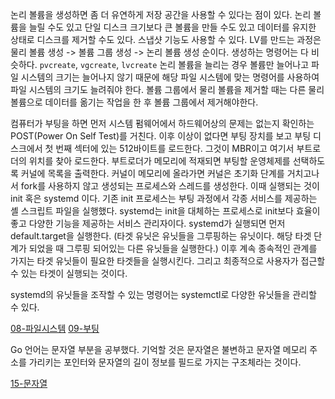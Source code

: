 논리 볼륨을 생성하면 좀 더 유연하게 저장 공간을 사용할 수 있다는 점이 있다. 논리 볼륨을 늘릴 수도 있고 단일 디스크 크기보다 큰 볼륨을 만들 수도 있고 데이터를 유지한 상태로 디스크를 제거할 수도 있다. 스냅샷 기능도 사용할 수 있다.
LV를 만드는 과정은 물리 볼륨 생성 -> 볼륨 그룹 생성 -> 논리 볼륨 생성 순이다.
생성하는 명령어는 다 비슷하다. `pvcreate`, `vgcreate`, `lvcreate`
논리 볼륨을 늘리는 경우 볼륨만 늘어나고 파일 시스템의 크기는 늘어나지 않기 때문에 해당 파일 시스템에 맞는 명령어를 사용하여  파일 시스템의 크기도 늘려줘야 한다.
볼륨 그룹에서 물리 볼륨을 제거할 때는 다른 물리 볼륨으로 데이터를 옮기는 작업을 한 후 볼륨 그룹에서 제거해야한다.

컴퓨터가 부팅을 하면 먼저 시스템 펌웨어에서 하드웨어상의 문제는 없는지 확인하는 POST(Power On Self Test)를 거친다. 이후 이상이 없다면 부팅 장치를 보고 부팅 디스크에서 첫 번째 섹터에 있는 512바이트를 로드한다. 그것이 MBR이고 여기서 부트로더의 위치를 찾아 로드한다. 
부트로더가 메모리에 적재되면 부팅할 운영체제를 선택하도록 커널에 목록을 출력한다. 
커널이 메모리에 올라가면 커널은 초기화 단계를 거치고나서 fork를 사용하지 않고 생성되는 프로세스와 스레드를 생성한다.
이때 실행되는 것이 init 혹은 systemd 이다. 기존 init 프로세스는 부팅 과정에서 각종 서비스를 제공하는 셸 스크립트 파일을 실행했다. systemd는 init을 대체하는 프로세스로 init보다 효율이 좋고 다양한 기능을 제공하는 서비스 관리자이다. 
systemd가 실행되면 먼저 default.target을 실행한다. (타겟 유닛은 유닛들을 그루핑하는 유닛이다. 해당 타겟 단계가 되었을 때 그루핑 되어있는 다른 유닛들을 실행한다.) 이후 계속 종속적인 관계를 가지는 타겟 유닛들이 필요한 타겟들을 실행시킨다. 그리고 최종적으로 사용자가 접근할 수 있는 타겟이 실행되는 것이다.

systemd의 유닛들을 조작할 수 있는 명령어는 systemctl로 다양한 유닛들을 관리할 수 있다.

[08-파일시스템](../02.리눅스/08-파일시스템.md)
[09-부팅](../02.리눅스/09-부팅.md)

Go 언어는 문자열 부분을 공부했다. 기억할 것은 문자열은 불변하고 문자열 메모리 주소를 가리키는 포인터와 문자열의 길이 정보를 필드로 가지는 구조체라는 것이다.

[15-문자열](../../../Book/Tucker의%20Go%20언어%20프로그래밍/15-문자열.md)


